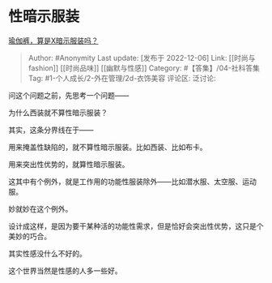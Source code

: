 # 性暗示服装
[瑜伽裤，算是X暗示服装吗？](https://www.zhihu.com/question/551600375/answer/2789581052)

> Author: #Anonymity
> Last update: [发布于 2022-12-06]
> Link: [[时尚与fashion]] [[时尚品味]] [[幽默与性感]]
> Category: #【答集】/04-社科答集
> Tag: #1-个人成长/2-外在管理/2d-衣饰美容
> 评论区:
> 泛讨论:

问这个问题之前，先思考一个问题——

为什么西装就不算性暗示服装？

其实，这条分界线在于——

用来掩盖性缺陷的，就不算性暗示服装。比如西装、比如布卡。

用来突出性优势的，就算性暗示服装。

这其中有个例外，就是工作用的功能性服装除外——比如潜水服、太空服、运动服。

妙就妙在这个例外。

设计成这样，是因为要干某种活的功能性需求，但是恰好会突出性优势，这只是个美妙的巧合。

其实性感没什么不好的。

这个世界当然是性感的人多一些好。
